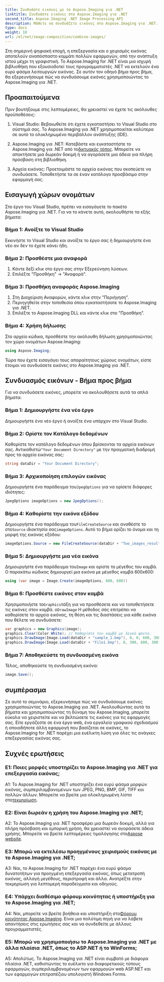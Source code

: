 ```yaml
---
title: Συνδυάστε εικόνες με το Aspose.Imaging για .NET
linktitle: Συνδυάστε εικόνες στο Aspose.Imaging για .NET
second_title: Aspose.Imaging .NET Image Processing API
description: Μάθετε να συνδυάζετε εικόνες στο Aspose.Imaging για .NET. Ένας βήμα προς βήμα οδηγός για ισχυρή επεξεργασία εικόνας.
type: docs
weight: 10
url: /el/net/image-composition/combine-images/
---
```

Στη σημερινή ψηφιακή εποχή, η επεξεργασία και ο χειρισμός εικόνας αποτελούν αναπόσπαστο κομμάτι πολλών εφαρμογών, από την ανάπτυξη ιστού μέχρι τη γραφιστική. Το Aspose.Imaging for .NET είναι μια ισχυρή βιβλιοθήκη που εξουσιοδοτεί τους προγραμματιστές .NET να εκτελούν ένα ευρύ φάσμα λειτουργιών εικόνας. Σε αυτόν τον οδηγό βήμα προς βήμα, θα εξερευνήσουμε πώς να συνδυάσουμε εικόνες χρησιμοποιώντας το Aspose.Imaging για .NET. 

## Προαπαιτούμενα

Πριν βουτήξουμε στις λεπτομέρειες, θα χρειαστεί να έχετε τις ακόλουθες προϋποθέσεις:

1. Visual Studio: Βεβαιωθείτε ότι έχετε εγκαταστήσει το Visual Studio στο σύστημά σας. Το Aspose.Imaging για .NET χρησιμοποιείται καλύτερα σε αυτό το ολοκληρωμένο περιβάλλον ανάπτυξης (IDE).

2.  Aspose.Imaging για .NET: Κατεβάστε και εγκαταστήστε το Aspose.Imaging για .NET από το[δικτυακός τόπος](https://releases.aspose.com/imaging/net/). Μπορείτε να αποκτήσετε μια δωρεάν δοκιμή ή να αγοράσετε μια άδεια για πλήρη πρόσβαση στη βιβλιοθήκη.

3. Αρχεία εικόνας: Προετοιμάστε τα αρχεία εικόνας που σκοπεύετε να συνδυάσετε. Τοποθετήστε τα σε έναν κατάλογο προσβάσιμο στην εφαρμογή σας.

## Εισαγωγή χώρων ονομάτων

Στο έργο του Visual Studio, πρέπει να εισαγάγετε το πακέτο Aspose.Imaging για .NET. Για να το κάνετε αυτό, ακολουθήστε τα εξής βήματα:

### Βήμα 1: Ανοίξτε το Visual Studio

Εκκινήστε το Visual Studio και ανοίξτε το έργο σας ή δημιουργήστε ένα νέο αν δεν το έχετε κάνει ήδη.

### Βήμα 2: Προσθέστε μια αναφορά

1. Κάντε δεξί κλικ στο έργο σας στην Εξερεύνηση λύσεων.
2. Επιλέξτε "Προσθήκη" -> "Αναφορά".

### Βήμα 3: Προσθήκη αναφοράς Aspose.Imaging

1. Στη Διαχείριση Αναφορών, κάντε κλικ στην "Περιήγηση".
2. Περιηγηθείτε στην τοποθεσία όπου εγκαταστήσατε το Aspose.Imaging για .NET.
3. Επιλέξτε το Aspose.Imaging DLL και κάντε κλικ στο "Προσθήκη".

### Βήμα 4: Χρήση δήλωσης

Στο αρχείο κώδικα, προσθέστε την ακόλουθη δήλωση χρησιμοποιώντας τον χώρο ονομάτων Aspose.Imaging:

```csharp
using Aspose.Imaging;
```

Τώρα που έχετε εισαγάγει τους απαραίτητους χώρους ονομάτων, είστε έτοιμοι να συνδυάσετε εικόνες στο Aspose.Imaging για .NET.

## Συνδυασμός εικόνων - Βήμα προς βήμα

Για να συνδυάσετε εικόνες, μπορείτε να ακολουθήσετε αυτά τα απλά βήματα:

### Βήμα 1: Δημιουργήστε ένα νέο έργο

Δημιουργήστε ένα νέο έργο ή ανοίξτε ένα υπάρχον στο Visual Studio.

### Βήμα 2: Ορίστε τον Κατάλογο δεδομένων

 Καθορίστε τον κατάλογο δεδομένων όπου βρίσκονται τα αρχεία εικόνων σας. Αντικαθιστώ`"Your Document Directory"` με την πραγματική διαδρομή προς τα αρχεία εικόνας σας:

```csharp
string dataDir = "Your Document Directory";
```

### Βήμα 3: Αρχικοποίηση επιλογών εικόνας

 Δημιουργήστε ένα παράδειγμα του`JpegOptions` για να ορίσετε διάφορες ιδιότητες:

```csharp
JpegOptions imageOptions = new JpegOptions();
```

### Βήμα 4: Καθορίστε την εικόνα εξόδου

 Δημιουργήστε ένα παράδειγμα του`FileCreateSource` και αναθέστε το στο`Source` ιδιοκτησία σας`imageOptions`. Αυτό το βήμα ορίζει το όνομα και τη μορφή της εικόνας εξόδου:

```csharp
imageOptions.Source = new FileCreateSource(dataDir + "Two_images_result_out.bmp", false);
```

### Βήμα 5: Δημιουργήστε μια νέα εικόνα

 Δημιουργήστε ένα παράδειγμα του`Image` και ορίστε το μέγεθος του καμβά. Ο παρακάτω κώδικας δημιουργεί μια εικόνα με μέγεθος καμβά 600x600:

```csharp
using (var image = Image.Create(imageOptions, 600, 600))
```

### Βήμα 6: Προσθέστε εικόνες στον καμβά

 Χρησιμοποιήστε το`Graphics`τάξη για να προσθέσετε και να τοποθετήσετε τις εικόνες στον καμβά. ο`DrawImage` Η μέθοδος σάς επιτρέπει να καθορίσετε το αρχείο εικόνας, τη θέση και τις διαστάσεις για κάθε εικόνα που θέλετε να συνδυάσετε:

```csharp
var graphics = new Graphics(image);
graphics.Clear(Color.White); // Καθαρίστε τον καμβά με λευκό φόντο.
graphics.DrawImage(Image.Load(dataDir + "sample_1.bmp"), 0, 0, 600, 300); // Πρώτη εικόνα.
graphics.DrawImage(Image.Load(dataDir + "File1.bmp"), 0, 300, 600, 300);    // Δεύτερη εικόνα.
```

### Βήμα 7: Αποθηκεύστε τη συνδυασμένη εικόνα

Τέλος, αποθηκεύστε τη συνδυασμένη εικόνα:

```csharp
image.Save();
```

## συμπέρασμα

Σε αυτό το σεμινάριο, εξερευνήσαμε πώς να συνδυάσουμε εικόνες χρησιμοποιώντας το Aspose.Imaging για .NET. Ακολουθώντας αυτά τα βήματα και χρησιμοποιώντας τη δύναμη του Aspose.Imaging, μπορείτε εύκολα να χειριστείτε και να βελτιώσετε τις εικόνες για τις εφαρμογές σας. Είτε εργάζεστε σε ένα έργο web, ένα εργαλείο γραφικού σχεδιασμού ή οποιαδήποτε άλλη εφαρμογή που βασίζεται σε εικόνες, το Aspose.Imaging for .NET παρέχει μια ευέλικτη λύση για όλες τις ανάγκες επεξεργασίας εικόνας σας.

## Συχνές ερωτήσεις

### Ε1: Ποιες μορφές υποστηρίζει το Aspose.Imaging για .NET για επεξεργασία εικόνας;

 A1: Το Aspose.Imaging for .NET υποστηρίζει ένα ευρύ φάσμα μορφών εικόνας, συμπεριλαμβανομένων των JPEG, PNG, BMP, GIF, TIFF και πολλών άλλων. Μπορείτε να βρείτε μια ολοκληρωμένη λίστα στο[τεκμηρίωση](https://reference.aspose.com/imaging/net/).

### Ε2: Είναι δωρεάν η χρήση του Aspose.Imaging για .NET;

 A2: Το Aspose.Imaging για .NET προσφέρει μια δωρεάν δοκιμή, αλλά για πλήρη πρόσβαση και εμπορική χρήση, θα χρειαστεί να αγοράσετε άδεια χρήσης. Μπορείτε να βρείτε λεπτομέρειες τιμολόγησης στο[Aspose website](https://purchase.aspose.com/buy).

### Ε3: Μπορώ να εκτελέσω προηγμένους χειρισμούς εικόνας με το Aspose.Imaging για .NET;

A3: Ναι, το Aspose.Imaging for .NET παρέχει ένα ευρύ φάσμα δυνατοτήτων για προηγμένη επεξεργασία εικόνας, όπως μετατροπή εικόνας, αλλαγή μεγέθους, περιστροφή και άλλα. Ανατρέξτε στην τεκμηρίωση για λεπτομερή παραδείγματα και οδηγούς.

### Ε4: Υπάρχει διαθέσιμο φόρουμ κοινότητας ή υποστήριξη για το Aspose.Imaging για .NET;

 A4: Ναι, μπορείτε να βρείτε βοήθεια και υποστήριξη στο[Φόρουμ κοινότητας Aspose.Imaging](https://forum.aspose.com/). Είναι μια πολύτιμη πηγή για να λάβετε απαντήσεις στις ερωτήσεις σας και να συνδεθείτε με άλλους προγραμματιστές.

### Ε5: Μπορώ να χρησιμοποιήσω το Aspose.Imaging για .NET με άλλα πλαίσια .NET, όπως το ASP.NET ή το WinForms;

Α5: Απολύτως. Το Aspose.Imaging για .NET είναι συμβατό με διάφορα πλαίσια .NET, καθιστώντας το ευέλικτο για διαφορετικούς τύπους εφαρμογών, συμπεριλαμβανομένων των εφαρμογών web ASP.NET και των εφαρμογών επιτραπέζιου υπολογιστή Windows Forms.
